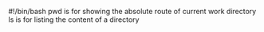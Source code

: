 #!/bin/bash
pwd is for showing the absolute route of current work directory
ls is for listing the content of a directory
